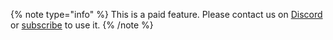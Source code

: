 {% note type="info" %}
This is a paid feature. Please contact us on [Discord](/discord) or [subscribe](https://www.grit.io/pricing) to use it.
{% /note %}
